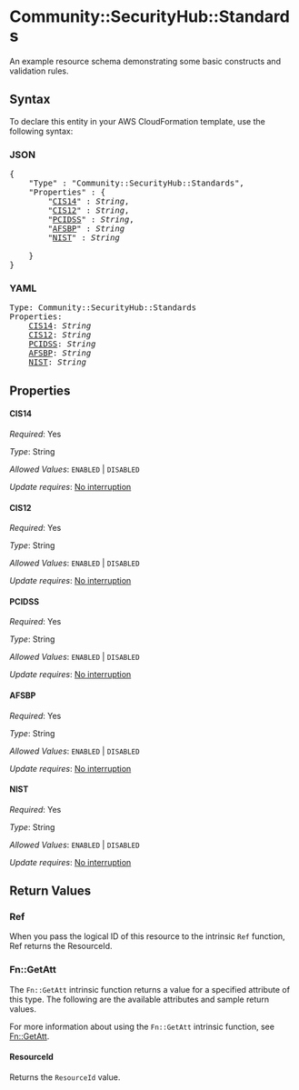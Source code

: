 # Community::SecurityHub::Standards

An example resource schema demonstrating some basic constructs and validation rules.

## Syntax

To declare this entity in your AWS CloudFormation template, use the following syntax:

### JSON

<pre>
{
    "Type" : "Community::SecurityHub::Standards",
    "Properties" : {
        "<a href="#cis14" title="CIS14">CIS14</a>" : <i>String</i>,
        "<a href="#cis12" title="CIS12">CIS12</a>" : <i>String</i>,
        "<a href="#pcidss" title="PCIDSS">PCIDSS</a>" : <i>String</i>,
        "<a href="#afsbp" title="AFSBP">AFSBP</a>" : <i>String</i>
        "<a href="#nist" title="NIST">NIST</a>" : <i>String</i>
        
    }
}
</pre>

### YAML

<pre>
Type: Community::SecurityHub::Standards
Properties:
    <a href="#cis14" title="CIS14">CIS14</a>: <i>String</i>
    <a href="#cis12" title="CIS12">CIS12</a>: <i>String</i>
    <a href="#pcidss" title="PCIDSS">PCIDSS</a>: <i>String</i>
    <a href="#afsbp" title="AFSBP">AFSBP</a>: <i>String</i>
    <a href="#nist" title="NIST">NIST</a>: <i>String</i>
</pre>

## Properties

#### CIS14

_Required_: Yes

_Type_: String

_Allowed Values_: <code>ENABLED</code> | <code>DISABLED</code>

_Update requires_: [No interruption](https://docs.aws.amazon.com/AWSCloudFormation/latest/UserGuide/using-cfn-updating-stacks-update-behaviors.html#update-no-interrupt)

#### CIS12

_Required_: Yes

_Type_: String

_Allowed Values_: <code>ENABLED</code> | <code>DISABLED</code>

_Update requires_: [No interruption](https://docs.aws.amazon.com/AWSCloudFormation/latest/UserGuide/using-cfn-updating-stacks-update-behaviors.html#update-no-interrupt)

#### PCIDSS

_Required_: Yes

_Type_: String

_Allowed Values_: <code>ENABLED</code> | <code>DISABLED</code>

_Update requires_: [No interruption](https://docs.aws.amazon.com/AWSCloudFormation/latest/UserGuide/using-cfn-updating-stacks-update-behaviors.html#update-no-interrupt)

#### AFSBP

_Required_: Yes

_Type_: String

_Allowed Values_: <code>ENABLED</code> | <code>DISABLED</code>

_Update requires_: [No interruption](https://docs.aws.amazon.com/AWSCloudFormation/latest/UserGuide/using-cfn-updating-stacks-update-behaviors.html#update-no-interrupt)

#### NIST

_Required_: Yes

_Type_: String

_Allowed Values_: <code>ENABLED</code> | <code>DISABLED</code>

_Update requires_: [No interruption](https://docs.aws.amazon.com/AWSCloudFormation/latest/UserGuide/using-cfn-updating-stacks-update-behaviors.html#update-no-interrupt)

## Return Values

### Ref

When you pass the logical ID of this resource to the intrinsic `Ref` function, Ref returns the ResourceId.

### Fn::GetAtt

The `Fn::GetAtt` intrinsic function returns a value for a specified attribute of this type. The following are the available attributes and sample return values.

For more information about using the `Fn::GetAtt` intrinsic function, see [Fn::GetAtt](https://docs.aws.amazon.com/AWSCloudFormation/latest/UserGuide/intrinsic-function-reference-getatt.html).

#### ResourceId

Returns the <code>ResourceId</code> value.

